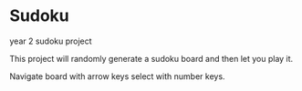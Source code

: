 # Sudoku
year 2 sudoku project

This project will randomly generate a sudoku board and then let you play it. 

Navigate board with arrow keys select with number keys.
